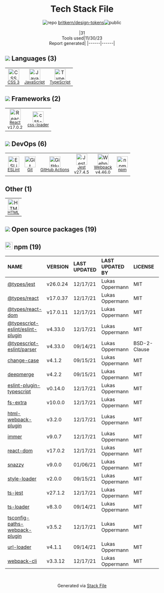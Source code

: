 <!--
&lt;--- Readme.md Snippet without images Start ---&gt;
## Tech Stack
britkern/design-tokens is built on the following main stack:

- [Jest](http://facebook.github.io/jest/) – Javascript Testing Framework
- [React](https://reactjs.org/) – Javascript UI Libraries
- [JavaScript](https://developer.mozilla.org/en-US/docs/Web/JavaScript) – Languages
- [TypeScript](http://www.typescriptlang.org) – Languages
- [Webpack](http://webpack.js.org) – JS Build Tools / JS Task Runners
- [ESLint](http://eslint.org/) – Code Review
- [css-loader](https://github.com/webpack-contrib/css-loader) – CSS Pre-processors / Extensions
- [GitHub Actions](https://github.com/features/actions) – Continuous Integration

Full tech stack [here](/techstack.md)

&lt;--- Readme.md Snippet without images End ---&gt;

&lt;--- Readme.md Snippet with images Start ---&gt;
## Tech Stack
britkern/design-tokens is built on the following main stack:

- <img width='25' height='25' src='https://img.stackshare.io/service/830/jest.png' alt='Jest'/> [Jest](http://facebook.github.io/jest/) – Javascript Testing Framework
- <img width='25' height='25' src='https://img.stackshare.io/service/1020/OYIaJ1KK.png' alt='React'/> [React](https://reactjs.org/) – Javascript UI Libraries
- <img width='25' height='25' src='https://img.stackshare.io/service/1209/javascript.jpeg' alt='JavaScript'/> [JavaScript](https://developer.mozilla.org/en-US/docs/Web/JavaScript) – Languages
- <img width='25' height='25' src='https://img.stackshare.io/service/1612/bynNY5dJ.jpg' alt='TypeScript'/> [TypeScript](http://www.typescriptlang.org) – Languages
- <img width='25' height='25' src='https://img.stackshare.io/service/1682/IMG_4636.PNG' alt='Webpack'/> [Webpack](http://webpack.js.org) – JS Build Tools / JS Task Runners
- <img width='25' height='25' src='https://img.stackshare.io/service/3337/Q4L7Jncy.jpg' alt='ESLint'/> [ESLint](http://eslint.org/) – Code Review
- <img width='25' height='25' src='https://img.stackshare.io/service/8074/default_d2b16fd6997fb2e164de645a34f9b8d5a880d999.png' alt='css-loader'/> [css-loader](https://github.com/webpack-contrib/css-loader) – CSS Pre-processors / Extensions
- <img width='25' height='25' src='https://img.stackshare.io/service/11563/actions.png' alt='GitHub Actions'/> [GitHub Actions](https://github.com/features/actions) – Continuous Integration

Full tech stack [here](/techstack.md)

&lt;--- Readme.md Snippet with images End ---&gt;
-->
<div align="center">

# Tech Stack File
![](https://img.stackshare.io/repo.svg "repo") [britkern/design-tokens](https://github.com/britkern/design-tokens)![](https://img.stackshare.io/public_badge.svg "public")
<br/><br/>
|31<br/>Tools used|11/30/23 <br/>Report generated|
|------|------|
</div>

## <img src='https://img.stackshare.io/languages.svg'/> Languages (3)
<table><tr>
  <td align='center'>
  <img width='36' height='36' src='https://img.stackshare.io/service/6727/css.png' alt='CSS 3'>
  <br>
  <sub><a href="https://developer.mozilla.org/en-US/docs/Web/CSS/CSS3">CSS 3</a></sub>
  <br>
  <sub></sub>
</td>

<td align='center'>
  <img width='36' height='36' src='https://img.stackshare.io/service/1209/javascript.jpeg' alt='JavaScript'>
  <br>
  <sub><a href="https://developer.mozilla.org/en-US/docs/Web/JavaScript">JavaScript</a></sub>
  <br>
  <sub></sub>
</td>

<td align='center'>
  <img width='36' height='36' src='https://img.stackshare.io/service/1612/bynNY5dJ.jpg' alt='TypeScript'>
  <br>
  <sub><a href="http://www.typescriptlang.org">TypeScript</a></sub>
  <br>
  <sub></sub>
</td>

</tr>
</table>

## <img src='https://img.stackshare.io/frameworks.svg'/> Frameworks (2)
<table><tr>
  <td align='center'>
  <img width='36' height='36' src='https://img.stackshare.io/service/1020/OYIaJ1KK.png' alt='React'>
  <br>
  <sub><a href="https://reactjs.org/">React</a></sub>
  <br>
  <sub>v17.0.2</sub>
</td>

<td align='center'>
  <img width='36' height='36' src='https://img.stackshare.io/service/8074/default_d2b16fd6997fb2e164de645a34f9b8d5a880d999.png' alt='css-loader'>
  <br>
  <sub><a href="https://github.com/webpack-contrib/css-loader">css-loader</a></sub>
  <br>
  <sub></sub>
</td>

</tr>
</table>

## <img src='https://img.stackshare.io/devops.svg'/> DevOps (6)
<table><tr>
  <td align='center'>
  <img width='36' height='36' src='https://img.stackshare.io/service/3337/Q4L7Jncy.jpg' alt='ESLint'>
  <br>
  <sub><a href="http://eslint.org/">ESLint</a></sub>
  <br>
  <sub></sub>
</td>

<td align='center'>
  <img width='36' height='36' src='https://img.stackshare.io/service/1046/git.png' alt='Git'>
  <br>
  <sub><a href="http://git-scm.com/">Git</a></sub>
  <br>
  <sub></sub>
</td>

<td align='center'>
  <img width='36' height='36' src='https://img.stackshare.io/service/11563/actions.png' alt='GitHub Actions'>
  <br>
  <sub><a href="https://github.com/features/actions">GitHub Actions</a></sub>
  <br>
  <sub></sub>
</td>

<td align='center'>
  <img width='36' height='36' src='https://img.stackshare.io/service/830/jest.png' alt='Jest'>
  <br>
  <sub><a href="http://facebook.github.io/jest/">Jest</a></sub>
  <br>
  <sub>v27.4.5</sub>
</td>

<td align='center'>
  <img width='36' height='36' src='https://img.stackshare.io/service/1682/IMG_4636.PNG' alt='Webpack'>
  <br>
  <sub><a href="http://webpack.js.org">Webpack</a></sub>
  <br>
  <sub>v4.46.0</sub>
</td>

<td align='center'>
  <img width='36' height='36' src='https://img.stackshare.io/service/1120/lejvzrnlpb308aftn31u.png' alt='npm'>
  <br>
  <sub><a href="https://www.npmjs.com/">npm</a></sub>
  <br>
  <sub></sub>
</td>

</tr>
</table>

## Other (1)
<table><tr>
  <td align='center'>
  <img width='36' height='36' src='https://img.stackshare.io/service/2270/no-img-open-source.png' alt='HTML'>
  <br>
  <sub><a href="http://">HTML</a></sub>
  <br>
  <sub></sub>
</td>

</tr>
</table>


## <img src='https://img.stackshare.io/group.svg' /> Open source packages (19)</h2>

## <img width='24' height='24' src='https://img.stackshare.io/service/1120/lejvzrnlpb308aftn31u.png'/> npm (19)

|NAME|VERSION|LAST UPDATED|LAST UPDATED BY|LICENSE|VULNERABILITIES|
|:------|:------|:------|:------|:------|:------|
|[@types/jest](https://www.npmjs.com/@types/jest)|v26.0.24|12/17/21|Lukas Oppermann |MIT|N/A|
|[@types/react](https://www.npmjs.com/@types/react)|v17.0.37|12/17/21|Lukas Oppermann |MIT|N/A|
|[@types/react-dom](https://www.npmjs.com/@types/react-dom)|v17.0.11|12/17/21|Lukas Oppermann |MIT|N/A|
|[@typescript-eslint/eslint-plugin](https://www.npmjs.com/@typescript-eslint/eslint-plugin)|v4.33.0|12/17/21|Lukas Oppermann |MIT|N/A|
|[@typescript-eslint/parser](https://www.npmjs.com/@typescript-eslint/parser)|v4.33.0|09/14/21|Lukas Oppermann |BSD-2-Clause|N/A|
|[change-case](https://www.npmjs.com/change-case)|v4.1.2|09/15/21|Lukas Oppermann |MIT|N/A|
|[deepmerge](https://www.npmjs.com/deepmerge)|v4.2.2|09/15/21|Lukas Oppermann |MIT|N/A|
|[eslint-plugin-typescript](https://www.npmjs.com/eslint-plugin-typescript)|v0.14.0|12/17/21|Lukas Oppermann |MIT|N/A|
|[fs-extra](https://www.npmjs.com/fs-extra)|v10.0.0|12/17/21|Lukas Oppermann |MIT|N/A|
|[html-webpack-plugin](https://www.npmjs.com/html-webpack-plugin)|v3.2.0|12/17/21|Lukas Oppermann |MIT|N/A|
|[immer](https://www.npmjs.com/immer)|v9.0.7|12/17/21|Lukas Oppermann |MIT|N/A|
|[react-dom](https://www.npmjs.com/react-dom)|v17.0.2|12/17/21|Lukas Oppermann |MIT|N/A|
|[snazzy](https://www.npmjs.com/snazzy)|v9.0.0|01/06/21|Lukas Oppermann |MIT|N/A|
|[style-loader](https://www.npmjs.com/style-loader)|v2.0.0|09/15/21|Lukas Oppermann |MIT|N/A|
|[ts-jest](https://www.npmjs.com/ts-jest)|v27.1.2|12/17/21|Lukas Oppermann |MIT|N/A|
|[ts-loader](https://www.npmjs.com/ts-loader)|v8.3.0|09/14/21|Lukas Oppermann |MIT|N/A|
|[tsconfig-paths-webpack-plugin](https://www.npmjs.com/tsconfig-paths-webpack-plugin)|v3.5.2|12/17/21|Lukas Oppermann |MIT|N/A|
|[url-loader](https://www.npmjs.com/url-loader)|v4.1.1|09/14/21|Lukas Oppermann |MIT|N/A|
|[webpack-cli](https://www.npmjs.com/webpack-cli)|v3.3.12|12/17/21|Lukas Oppermann |MIT|N/A|

<br/>
<div align='center'>

Generated via [Stack File](https://github.com/marketplace/stack-file)
